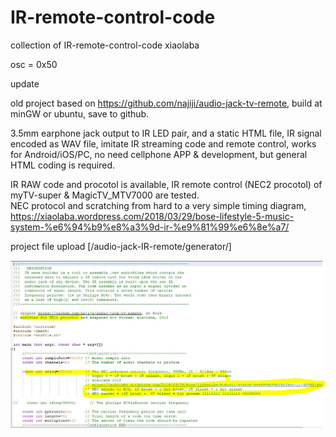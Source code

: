 # IR-remote-control-code
collection of IR-remote-control-code
xiaolaba

osc = 0x50


update

old project based on https://github.com/najiji/audio-jack-tv-remote, build at minGW or ubuntu, save to github.

3.5mm earphone jack output to IR LED pair, and a static HTML file, IR signal encoded as WAV file, imitate IR streaming code and remote control, works for Android/iOS/PC, no need cellphone APP & development, but general HTML coding is required.

IR RAW code and procotol is available, IR remote control (NEC2 procotol) of myTV-super & MagicTV_MTV7000 are tested.  
NEC protocol and scratching from hard to a very simple timing diagram,
https://xiaolaba.wordpress.com/2018/03/29/bose-lifestyle-5-music-system-%e6%94%b9%e8%a3%9d-ir-%e9%81%99%e6%8e%a7/

project file upload
[/audio-jack-IR-remote/generator/]


![/audio-jack-IR-remote/generator/modified_code.JPG](/audio-jack-IR-remote/generator/modified_code.JPG)

